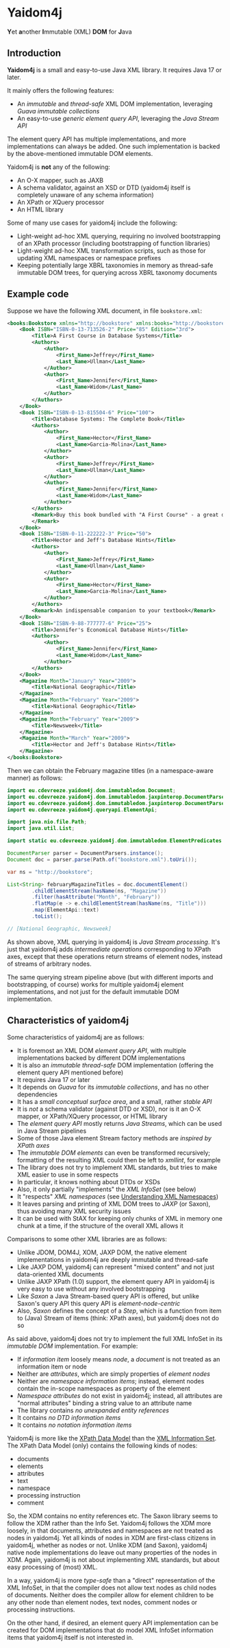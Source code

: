 # Yaidom4j

**Y**et **a**nother **I**mmutable (XML) **DOM** for **J**ava

## Introduction

**Yaidom4j** is a small and easy-to-use Java XML library. It requires Java 17 or later.

It mainly offers the following features:
* An *immutable* and *thread-safe* XML DOM implementation, leveraging *Guava immutable collections*
* An easy-to-use *generic element query API*, leveraging the *Java Stream API*

The element query API has multiple implementations, and more implementations can always be added.
One such implementation is backed by the above-mentioned immutable DOM elements.

Yaidom4j is **not** any of the following:
* An O-X mapper, such as JAXB
* A schema validator, against an XSD or DTD (yaidom4j itself is completely unaware of any schema information)
* An XPath or XQuery processor
* An HTML library

Some of many use cases for yaidom4j include the following:
* Light-weight ad-hoc XML querying, requiring no involved bootstrapping of an XPath processor (including bootstrapping of function libraries)
* Light-weight ad-hoc XML transformation scripts, such as those for updating XML namespaces or namespace prefixes
* Keeping potentially large XBRL taxonomies in memory as thread-safe immutable DOM trees, for querying across XBRL taxonomy documents

## Example code

Suppose we have the following XML document, in file `bookstore.xml`:

```xml
<books:Bookstore xmlns="http://bookstore" xmlns:books="http://bookstore">
    <Book ISBN="ISBN-0-13-713526-2" Price="85" Edition="3rd">
        <Title>A First Course in Database Systems</Title>
        <Authors>
            <Author>
                <First_Name>Jeffrey</First_Name>
                <Last_Name>Ullman</Last_Name>
            </Author>
            <Author>
                <First_Name>Jennifer</First_Name>
                <Last_Name>Widom</Last_Name>
            </Author>
        </Authors>
    </Book>
    <Book ISBN="ISBN-0-13-815504-6" Price="100">
        <Title>Database Systems: The Complete Book</Title>
        <Authors>
            <Author>
                <First_Name>Hector</First_Name>
                <Last_Name>Garcia-Molina</Last_Name>
            </Author>
            <Author>
                <First_Name>Jeffrey</First_Name>
                <Last_Name>Ullman</Last_Name>
            </Author>
            <Author>
                <First_Name>Jennifer</First_Name>
                <Last_Name>Widom</Last_Name>
            </Author>
        </Authors>
        <Remark>Buy this book bundled with "A First Course" - a great deal!
        </Remark>
    </Book>
    <Book ISBN="ISBN-0-11-222222-3" Price="50">
        <Title>Hector and Jeff's Database Hints</Title>
        <Authors>
            <Author>
                <First_Name>Jeffrey</First_Name>
                <Last_Name>Ullman</Last_Name>
            </Author>
            <Author>
                <First_Name>Hector</First_Name>
                <Last_Name>Garcia-Molina</Last_Name>
            </Author>
        </Authors>
        <Remark>An indispensable companion to your textbook</Remark>
    </Book>
    <Book ISBN="ISBN-9-88-777777-6" Price="25">
        <Title>Jennifer's Economical Database Hints</Title>
        <Authors>
            <Author>
                <First_Name>Jennifer</First_Name>
                <Last_Name>Widom</Last_Name>
            </Author>
        </Authors>
    </Book>
    <Magazine Month="January" Year="2009">
        <Title>National Geographic</Title>
    </Magazine>
    <Magazine Month="February" Year="2009">
        <Title>National Geographic</Title>
    </Magazine>
    <Magazine Month="February" Year="2009">
        <Title>Newsweek</Title>
    </Magazine>
    <Magazine Month="March" Year="2009">
        <Title>Hector and Jeff's Database Hints</Title>
    </Magazine>
</books:Bookstore>
```

Then we can obtain the February magazine titles (in a namespace-aware manner) as follows:

```java
import eu.cdevreeze.yaidom4j.dom.immutabledom.Document;
import eu.cdevreeze.yaidom4j.dom.immutabledom.jaxpinterop.DocumentParser;
import eu.cdevreeze.yaidom4j.dom.immutabledom.jaxpinterop.DocumentParsers;
import eu.cdevreeze.yaidom4j.queryapi.ElementApi;

import java.nio.file.Path;
import java.util.List;

import static eu.cdevreeze.yaidom4j.dom.immutabledom.ElementPredicates.*;

DocumentParser parser = DocumentParsers.instance();
Document doc = parser.parse(Path.of("bookstore.xml").toUri());

var ns = "http://bookstore";

List<String> februaryMagazineTitles = doc.documentElement()
        .childElementStream(hasName(ns, "Magazine"))
        .filter(hasAttribute("Month", "February"))
        .flatMap(e -> e.childElementStream(hasName(ns, "Title")))
        .map(ElementApi::text)
        .toList();

// [National Geographic, Newsweek]
```

As shown above, XML querying in yaidom4j is *Java Stream processing*. It's just that yaidom4j adds
*intermediate operations* corresponding to XPath axes, except that these operations return streams
of element nodes, instead of streams of arbitrary nodes.

The same querying stream pipeline above (but with different imports and bootstrapping, of course)
works for multiple yaidom4j element implementations, and not just for the default immutable DOM
implementation.

## Characteristics of yaidom4j

Some characteristics of yaidom4j are as follows:
* It is foremost an XML DOM *element query API*, with multiple implementations backed by different DOM implementations
* It is also an *immutable thread-safe* DOM implementation (offering the element query API mentioned before)
* It requires Java 17 or later
* It depends on *Guava* for its *immutable collections*, and has no other dependencies
* It has a *small conceptual surface area*, and a small, rather *stable API*
* It is *not* a schema validator (against DTD or XSD), nor is it an O-X mapper, or XPath/XQuery processor, or HTML library
* The *element query API* mostly returns *Java Streams*, which can be used in Java Stream pipelines
* Some of those Java element Stream factory methods are *inspired by XPath axes*
* The *immutable DOM elements* can even be transformed recursively; formatting of the resulting XML could then be left to *xmllint*, for example
* The library does not try to implement XML standards, but tries to make XML easier to use in some respects
* In particular, it knows nothing about DTDs or XSDs
* Also, it only partially "implements" the *XML InfoSet* (see below)
* It "respects" *XML namespaces* (see [Understanding XML Namespaces](https://www.lenzconsulting.com/namespaces/))
* It leaves parsing and printing of XML DOM trees to *JAXP* (or Saxon), thus avoiding many XML security issues
* It can be used with StAX for keeping only chunks of XML in memory one chunk at a time, if the structure of the overall XML allows it

Comparisons to some other XML libraries are as follows:
* Unlike JDOM, DOM4J, XOM, JAXP DOM, the native element implementations in yaidom4j are deeply immutable and thread-safe
* Like JAXP DOM, yaidom4j can represent "mixed content" and not just data-oriented XML documents
* Unlike JAXP XPath (1.0) support, the element query API in yaidom4j is very easy to use without any involved bootstrapping
* Like *Saxon* a Java Stream-based query API is offered, but unlike Saxon's query API this query API is *element-node-centric*
* Also, *Saxon* defines the concept of a *Step*, which is a function from item to (Java) Stream of items (think: XPath axes), but yaidom4j does not do so

As said above, yaidom4j does not try to implement the full XML InfoSet in its *immutable DOM* implementation. For example:
* If *information item* loosely means *node*, a *document* is not treated as an information item or node
* Neither are *attributes*, which are simply properties of *element nodes*
* Neither are *namespace information items*; instead, element nodes contain the in-scope namespaces as property of the element
* *Namespace attributes* do not exist in yaidom4j; instead, all attributes are "normal attributes" binding a string value to an attribute name
* The library contains *no unexpanded entity references*
* It contains *no DTD information items*
* It contains *no notation information items*

Yaidom4j is more like the [XPath Data Model](https://www.w3.org/TR/xpath-datamodel-31/#Node) than the
[XML Information Set](https://www.w3.org/TR/2004/REC-xml-infoset-20040204/). The XPath Data Model (only) contains
the following kinds of nodes:
* documents
* elements
* attributes
* text
* namespace
* processing instruction
* comment

So, the XDM contains no entity references etc. The Saxon library seems to follow the XDM rather than the
Info Set. Yaidom4j follows the XDM more loosely, in that documents, attributes and namespaces are not treated
as nodes in yaidom4j. Yet all kinds of nodes in XDM are first-class citizens in yaidom4j, whether as nodes or
not. Unlike XDM (and Saxon), yaidom4j native node implementations do leave out many properties of the nodes in XDM.
Again, yaidom4j is not about implementing XML standards, but about easy processing of (most) XML.

In a way, yaidom4j is more *type-safe* than a "direct" representation of the XML InfoSet, in that the compiler does not allow
text nodes as child nodes of documents. Neither does the compiler allow for element children to be any other node than
element nodes, text nodes, comment nodes or processing instructions.

On the other hand, if desired, an element query API implementation can be created for DOM implementations that
do model XML InfoSet information items that yaidom4j itself is not interested in.
